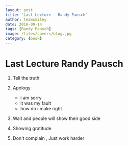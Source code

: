 ```yaml
---
layout: post
title: 'Last Lecture - Randy Pausch' 
author: teamsmiley 
date: 2016-09-14
tags: [Randy Pausch]
image: /files/covers/blog.jpg
category: {book}
---
```


# Last Lecture Randy Pausch

1. Tell the truth 

2. Apology  		
	* i am sorry
    * it was my fault 
    * how do i make right

3. Wait and people will show their good side

4. Showing gratitude

5. Don't complain , Just work harder
